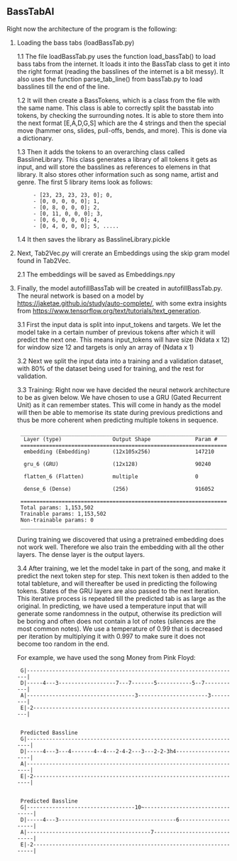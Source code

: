 ## BassTabAI
 
Right now the architecture of the program is the following:

1. Loading the bass tabs (loadBassTab.py)

	1.1 The file loadBassTab.py uses the function load_bassTab() to load bass tabs from the internet. It loads it into the BassTab class to get it into the right format (reading the basslines of the internet is a bit messy). It also uses the function parse_tab_line() from bassTab.py to load basslines till the end of the line.
	
	1.2 It will then create a BassTokens, which is a class from the file with the same name. This class is able to correctly split the basstab into tokens, by checking the surrounding notes. 
	It is able to store them into the next format [E,A,D,G,S] which are the 4 strings and then the special move (hammer ons, slides, pull-offs, bends, and more). This is done via a dictionary.
		
	1.3 Then it adds the tokens to an overarching class called BasslineLibrary. This class generates a library of all tokens it gets as input, and will store the basslines as references to elemens in that library. It also stores other information such as song name, artist and genre. The first 5 library items look as follows:
	
			- [23, 23, 23, 23, 0]; 0,
			- [0, 0, 0, 0, 0]; 1,
			- [0, 8, 0, 0, 0]; 2,
			- [0, 11, 0, 0, 0]; 3,
			- [0, 6, 0, 0, 0]; 4,
			- [0, 4, 0, 0, 0]; 5, .....
	
	1.4 It then saves the library as BasslineLibrary.pickle

2. Next, Tab2Vec.py will crerate an Embeddings using the skip gram model found in Tab2Vec.

	2.1 The embeddings will be saved as Embeddings.npy

3. Finally, the model autofillBassTab will be created in autofillBassTab.py. The neural network is based on a model by https://jaketae.github.io/study/auto-complete/, with some extra insights from https://www.tensorflow.org/text/tutorials/text_generation. 

	3.1 First the input data is split into input_tokens and targets. We let the model take in a certain number of previous tokens after which it will predict the next one. This means input_tokens will have size (Ndata x 12) for window size 12 and targets is only an array of (Ndata x 1)
	
	3.2 Next we split the input data into a training and a validation dataset, with 80% of the dataset being used for training, and the rest for validation.
	
	3.3 Training: Right now we have decided the neural network architecture to be as given below. We have chosen to use a GRU (Gated Recurrent Unit) as it can remember states. This will come in handy as the model will then be able to memorise its state during previous predictions and thus be more coherent when predicting multiple tokens in sequence.
		
		_________________________________________________________________
		 Layer (type)                Output Shape              Param #   
		=================================================================
		 embedding (Embedding)       (12x105x256)              147210    
																		 
		 gru_6 (GRU)                 (12x128)		           90240     
																		 
		 flatten_6 (Flatten)         multiple                  0         
																		 
		 dense_6 (Dense)             (256)                     916052    
																		 
		=================================================================
		Total params: 1,153,502
		Trainable params: 1,153,502
		Non-trainable params: 0
		_________________________________________________________________
		
	During training we discovered that using a pretrained embedding does not work well. Therefore we also train the embedding with all the other layers. The dense layer is the output layers. 
			

	3.4 After training, we let the model take in part of the song, and make it predict the next token step for step. This next token is then added to the total tableture, and will thereafter be used in predicting the following tokens. States of the GRU layers are also passed to the next iteration. This iterative process is repeated till the predicted tab is as large as the original. 
		In predicting, we have used a temperature input that will generate some randomness in the output, otherwise its prediction will be boring and often does not contain a lot of notes (silences are the most common notes). We use a temperature of 0.99 that is decreased per iteration by multiplying it with 0.997 to make sure it does not become too random in the end. 
	
	For example, we have used the song  Money from Pink Floyd:

		G|-------------------------------------------------------------------|
		D|-----4---3------------------7---7-------5-----------5--7-----------|
		A|----------------------------------3----------------------3---------|
		E|-2-----------------------------------------------------------------| 


		Predicted Bassline
		G|--------------------------------------------------------------------|
		D|-----4---3---4-------4--4---2-4-2---3---2-2-3h4---------------------|
		A|--------------------------------------------------------------------|
		E|-2------------------------------------------------------------------| 


		Predicted Bassline
		G|----------------------------------10~--------------------------------|
		D|-----4---3-------------------------------------6---------------------|
		A|---------------------------------------7-----------------------------|
		E|-2-------------------------------------------------------------------| 
